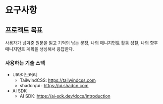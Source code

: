 # 요구사항

## 프로젝트 목표

사용자가 넘겨준 원문을 읽고 기억의 남는 문장, 나의 매니지먼트 활동 성찰, 나의 향후 매니지먼트 계획을 생성해서 응답한다.

### 사용하는 기술 스택

- UI라이브러리
  - TailwindCSS: https://tailwindcss.com
  - shadcn/ui : https://ui.shadcn.com
- AI SDK
  - AI SDK: https://ai-sdk.dev/docs/introduction
